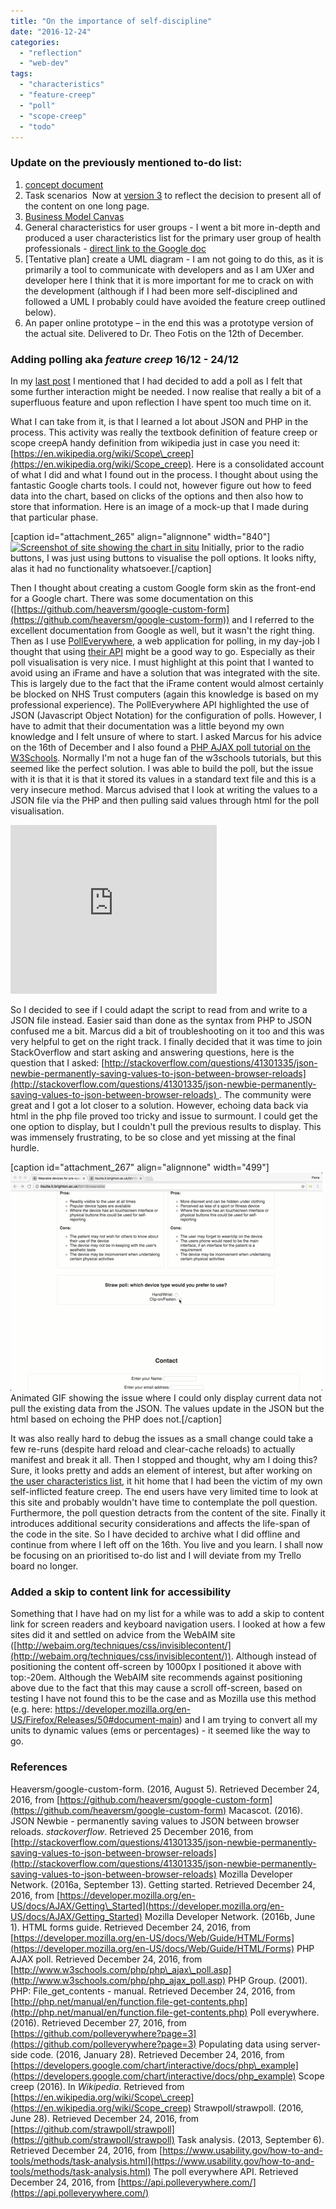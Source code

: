 ```yaml
---
title: "On the importance of self-discipline"
date: "2016-12-24"
categories: 
  - "reflection"
  - "web-dev"
tags: 
  - "characteristics"
  - "feature-creep"
  - "poll"
  - "scope-creep"
  - "todo"
---
```


### Update on the previously mentioned to-do list:

1. [concept document](http://fionamacneill.co.uk/blog/2016/10/23/portfolio-site-concept-and-other-news/)
2. Task scenarios  Now at [version 3](https://docs.google.com/document/d/1NBoLaEqr3Mj4NmfbI1m0riAYipm-QNX1_TID_75sXkA/pub) to reflect the decision to present all of the content on one long page.
3. [Business Model Canvas](http://fionamacneill.co.uk/blog/2016/11/06/business-model-canvas-and-more-tweaks/)
4. General characteristics for user groups - I went a bit more in-depth and produced a user characteristics list for the primary user group of health professionals - [direct link to the Google doc](https://docs.google.com/document/d/1An9w8tBnoofrjyhXPfFiRBzAAvbo7uEQCgRG97lRJtU/pub)
5. \[Tentative plan\] create a UML diagram - I am not going to do this, as it is primarily a tool to communicate with developers and as I am UXer and developer here I think that it is more important for me to crack on with the development (although if I had been more self-disciplined and followed a UML I probably could have avoided the feature creep outlined below).
6. An paper online prototype – in the end this was a prototype version of the actual site. Delivered to Dr. Theo Fotis on the 12th of December.

### Adding polling aka _feature creep_ 16/12 - 24/12

In my [last post](http://fionamacneill.co.uk/blog/2016/12/12/content-research/) I mentioned that I had decided to add a poll as I felt that some further interaction might be needed. I now realise that really a bit of a superfluous feature and upon reflection I have spent too much time on it.

What I can take from it, is that I learned a lot about JSON and PHP in the process. This activity was really the textbook definition of feature creep or scope creep<fn>A handy definition from wikipedia just in case you need it: [https://en.wikipedia.org/wiki/Scope\_creep](https://en.wikipedia.org/wiki/Scope_creep). Here is a consolidated account of what I did and what I found out in the process. I thought about using the fantastic Google charts tools. I could not, however figure out how to feed data into the chart, based on clicks of the options and then also how to store that information. Here is an image of a mock-up that I made during that particular phase.

\[caption id="attachment\_265" align="alignnone" width="840"\][![Screenshot of site showing the chart in situ](images/Screen-Shot-2016-12-16-at-15.11.41-1024x559.png)](http://fionamacneill.co.uk/blog/2016/12/24/on-the-importance-of-self-discipline/screen-shot-2016-12-16-at-15-11-41/) Initially, prior to the radio buttons, I was just using buttons to visualise the poll options. It looks nifty, alas it had no functionality whatsoever.\[/caption\]

Then I thought about creating a custom Google form skin as the front-end for a Google chart. There was some documentation on this ([https://github.com/heaversm/google-custom-form](https://github.com/heaversm/google-custom-form)) and I referred to the excellent documentation from Google as well, but it wasn't the right thing. Then as I use [PollEverywhere](https://www.polleverywhere.com/), a web application for polling, in my day-job I thought that using [their API](https://api.polleverywhere.com/) might be a good way to go. Especially as their poll visualisation is very nice. I must highlight at this point that I wanted to avoid using an iFrame and have a solution that was integrated with the site. This is largely due to the fact that the iFrame content would almost certainly be blocked on NHS Trust computers (again this knowledge is based on my professional experience). The PollEverywhere API highlighted the use of JSON (Javascript Object Notation) for the configuration of polls. However, I have to admit that their documentation was a little beyond my own knowledge and I felt unsure of where to start. I asked Marcus for his advice on the 16th of December and I also found a [PHP AJAX poll tutorial on the W3Schools](http://www.w3schools.com/php/php_ajax_poll.asp). Normally I'm not a huge fan of the w3schools tutorials, but this seemed like the perfect solution. I was able to build the poll, but the issue with it is that it is that it stored its values in a standard text file and this is a very insecure method. Marcus advised that I look at writing the values to a JSON file via the PHP and then pulling said values through html for the poll visualisation. 

<iframe src="https://mediastream.brighton.ac.uk/player?autostart=n&amp;fullscreen=y&amp;width=320&amp;height=260&amp;videoId=6325&amp;quality=hi&amp;captions=n&amp;chapterId=0" scrolling="no" width="330" height="270" frameborder="0"></iframe>

 So I decided to see if I could adapt the script to read from and write to a JSON file instead. Easier said than done as the syntax from PHP to JSON confused me a bit. Marcus did a bit of troubleshooting on it too and this was very helpful to get on the right track. I finally decided that it was time to join StackOverflow and start asking and answering questions, here is the question that I asked: [http://stackoverflow.com/questions/41301335/json-newbie-permanently-saving-values-to-json-between-browser-reloads](http://stackoverflow.com/questions/41301335/json-newbie-permanently-saving-values-to-json-between-browser-reloads) . The community were great and I got a lot closer to a solution. However, echoing data back via html in the php file proved too tricky and issue to surmount. I could get the one option to display, but I couldn't pull the previous results to display. This was immensely frustrating, to be so close and yet missing at the final hurdle.

\[caption id="attachment\_267" align="alignnone" width="499"\][![Animated GIF showing the issue with the display of data pulled from the JSON file](images/2016-12-24_10-30-29.gif)](http://fionamacneill.co.uk/blog/2016/12/24/on-the-importance-of-self-discipline/2016-12-24_10-30-29/) Animated GIF showing the issue where I could only display current data not pull the existing data from the JSON. The values update in the JSON but the html based on echoing the PHP does not.\[/caption\]

It was also really hard to debug the issues as a small change could take a few re-runs (despite hard reload and clear-cache reloads) to actually manifest and break it all. Then I stopped and thought, why am I doing this? Sure, it looks pretty and adds an element of interest, but after working on [the user characteristics list](https://docs.google.com/document/d/1An9w8tBnoofrjyhXPfFiRBzAAvbo7uEQCgRG97lRJtU/pub), it hit home that I had been the victim of my own self-inflicted feature creep. The end users have very limited time to look at this site and probably wouldn't have time to contemplate the poll question. Furthermore, the poll question detracts from the content of the site. Finally it introduces additional security considerations and affects the life-span of the code in the site. So I have decided to archive what I did offline and continue from where I left off on the 16th. You live and you learn. I shall now be focusing on an prioritised to-do list and I will deviate from my Trello board no longer.

### Added a skip to content link for accessibility

Something that I have had on my list for a while was to add a skip to content link for screen readers and keyboard navigation users. I looked at how a few sites did it and settled on advice from the WebAIM site ([http://webaim.org/techniques/css/invisiblecontent/](http://webaim.org/techniques/css/invisiblecontent/)). Although instead of positioning the content off-screen by 1000px I positioned it above with top:-20em. Although the WebAIM site recommends against positioning above due to the fact that this may cause a scroll off-screen, based on testing I have not found this to be the case and as Mozilla use this method (e.g. here: https://developer.mozilla.org/en-US/Firefox/Releases/50#document-main) and I am trying to convert all my units to dynamic values (ems or percentages) - it seemed like the way to go.

### References

Heaversm/google-custom-form. (2016, August 5). Retrieved December 24, 2016, from [https://github.com/heaversm/google-custom-form](https://github.com/heaversm/google-custom-form) Macascot. (2016). JSON Newbie - permanently saving values to JSON between browser reloads. _stackoverflow_. Retrieved 25 December 2016, from [http://stackoverflow.com/questions/41301335/json-newbie-permanently-saving-values-to-json-between-browser-reloads](http://stackoverflow.com/questions/41301335/json-newbie-permanently-saving-values-to-json-between-browser-reloads) Mozilla Developer Network. (2016a, September 13). Getting started. Retrieved December 24, 2016, from [https://developer.mozilla.org/en-US/docs/AJAX/Getting\_Started](https://developer.mozilla.org/en-US/docs/AJAX/Getting_Started) Mozilla Developer Network. (2016b, June 1). HTML forms guide. Retrieved December 24, 2016, from [https://developer.mozilla.org/en-US/docs/Web/Guide/HTML/Forms](https://developer.mozilla.org/en-US/docs/Web/Guide/HTML/Forms) PHP AJAX poll. Retrieved December 24, 2016, from [http://www.w3schools.com/php/php\_ajax\_poll.asp](http://www.w3schools.com/php/php_ajax_poll.asp) PHP Group. (2001). PHP: File\_get\_contents - manual. Retrieved December 24, 2016, from [http://php.net/manual/en/function.file-get-contents.php](http://php.net/manual/en/function.file-get-contents.php) Poll everywhere. (2016). Retrieved December 27, 2016, from [https://github.com/polleverywhere?page=3](https://github.com/polleverywhere?page=3) Populating data using server-side code. (2016, January 28). Retrieved December 24, 2016, from [https://developers.google.com/chart/interactive/docs/php\_example](https://developers.google.com/chart/interactive/docs/php_example) Scope creep (2016). In _Wikipedia_. Retrieved from [https://en.wikipedia.org/wiki/Scope\_creep](https://en.wikipedia.org/wiki/Scope_creep) Strawpoll/strawpoll. (2016, June 28). Retrieved December 24, 2016, from [https://github.com/strawpoll/strawpoll](https://github.com/strawpoll/strawpoll) Task analysis. (2013, September 6). Retrieved December 24, 2016, from [https://www.usability.gov/how-to-and-tools/methods/task-analysis.html](https://www.usability.gov/how-to-and-tools/methods/task-analysis.html) The poll everywhere API. Retrieved December 24, 2016, from [https://api.polleverywhere.com/](https://api.polleverywhere.com/)
